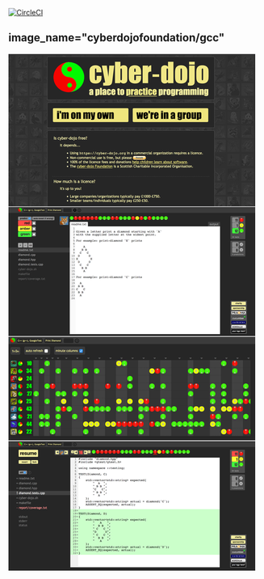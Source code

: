 [![CircleCI](https://circleci.com/gh/cyber-dojo-languages/gcc.svg?style=svg)](https://circleci.com/gh/cyber-dojo-languages/gcc)

## image_name="cyberdojofoundation/gcc"

![cyber-dojo.org home page](https://github.com/cyber-dojo/cyber-dojo/blob/master/shared/home_page_snapshot.png)